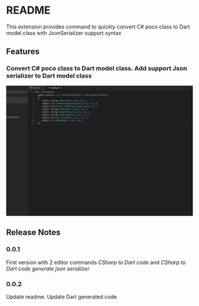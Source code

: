 # README

This extension provides command to quickly convert C# poco class to Dart model class with JsonSerializer support syntax

## Features

### Convert C# poco class to Dart model class. Add support Json serializer to Dart model class

![](images/CSharp_to_Dart_code.gif)


## Release Notes

### 0.0.1

First version with 2 editor commands *CSharp to Dart code* and *CSharp to Dart code generate json serializer*

### 0.0.2

Update readme. Update Dart generated code